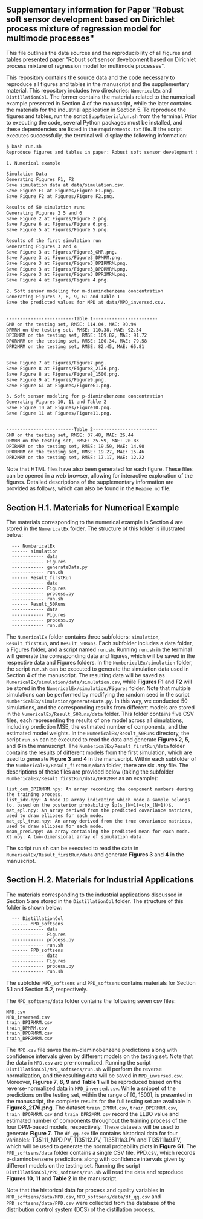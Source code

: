 ## Supplementary information for Paper "Robust soft sensor development based on Dirichlet process mixture of regression model for multimode processes"

This file outlines the data sources and the reproducibility of all figures and tables presented paper "Robust soft sensor development based on Dirichlet process mixture of regression model for multimode processes".


This repository contains the source data and the code necessary to reproduce all figures and tables in the manuscript and the supplementary material. This repository includes two directories: `NumericalEx` and `DistillationCol`. The former contains the materials related to the numerical example presented in Section 4 of the manuscript, while the later contains the materials for the industrial application in Section 5. To reproduce the figures and tables, run the script `SuppMaterial/un.sh` from the terminal. Prior to executing the code, several Python packages must be installed, and these dependencies are listed in the `requirements.txt` file. If the script executes successfully, the terminal will display the following information:

```bash
$ bash run.sh
Reproduce figures and tables in paper: Robust soft sensor development based on Dirichlet process mixture of regression model for multimode processes.

1. Numerical example

Simulation Data
Generating Figures F1, F2
Save simulation data at data/simulation.csv.
Save Figure F1 at Figures/Figure F1.png.
Save Figure F2 at Figures/Figure F2.png.

Results of 50 simulation runs
Generating Figures 2 5 and 6
Save Figure 2 at Figures/Figure 2.png.
Save Figure 6 at Figures/Figure 6.png.
Save Figure 5 at Figures/Figure 5.png.

Results of the first simulation run
Generating Figures 3 and 4
Save Figure 3 at Figures/Figure3_GMR.png.
Save Figure 3 at Figures/Figure3_DPMRM.png.
Save Figure 3 at Figures/Figure3_DPIRMRM.png.
Save Figure 3 at Figures/Figure3_DPORMRM.png.
Save Figure 3 at Figures/Figure3_DPR2MRM.png.
Save Figure 4 at Figures/Figure 4.png.

2. Soft sensor modeling for m-diaminobenzene concentration
Generating Figures 7, 8, 9, G1 and Table 1
Save the predicted values for MPD at data/MPD_inversed.csv.


-------------------------Table 1------------------------
GMR on the testing set, RMSE: 114.04, MAE: 90.94
DPMRM on the testing set, RMSE: 110.38, MAE: 92.34
DPIRMRM on the testing set, RMSE: 109.82, MAE: 91.72
DPORMRM on the testing set, RMSE: 100.34, MAE: 79.58
DPR2MRM on the testing set, RMSE: 82.45, MAE: 65.81


Save Figure 7 at Figures/Figure7.png.
Save Figure 8 at Figures/Figure8_2176.png.
Save Figure 8 at Figures/Figure8_1500.png.
Save Figure 9 at Figures/Figure9.png.
Save Figure G1 at Figures/FigureG1.png.

3. Soft sensor modeling for p-diaminobenzene concentration
Generating Figures 10, 11 and Table 2
Save Figure 10 at Figures/Figure10.png.
Save Figure 11 at Figures/Figure11.png.


-------------------------Table 2------------------------
GMR on the testing set, RMSE: 37.48, MAE: 26.44
DPMRM on the testing set, RMSE: 25.59, MAE: 20.83
DPIRMRM on the testing set, RMSE: 19.59, MAE: 14.90
DPORMRM on the testing set, RMSE: 19.27, MAE: 15.46
DPR2MRM on the testing set, RMSE: 17.17, MAE: 12.22
```

Note that HTML files have also been generated for each figure. These files can be opened in a web browser, allowing for interactive exploration of the figures. Detailed descriptions of the supplementary information are provided as follows, which can also be found in the `Readme.md` file.


## Section H.1. Materials for Numerical Example 

The materials corresponding to the numerical example in Section 4 are stored in the `NumericalEx` folder. The structure of this folder is illustrated below:

```
  --- NumbericalEx
  ------ simulation 
  ------------ data
  ------------ Figures
  ------------ generateData.py
  ------------ run.sh
  ------ Result_firstRun
  ------------ data
  ------------ Figures
  ------------ process.py
  ------------ run.sh
  ------ Result_50Runs
  ------------ data
  ------------ Figures
  ------------ process.py
  ------------ run.sh
  ```

The `NumericalEx` folder contains three subfolders: `simulation`, `Result_firstRun`, and `Result_50Runs`. Each subfolder includes a data folder, a Figures folder, and a script named `run.sh`. Running `run.sh` in the terminal will generate the corresponding data and figures, which will be saved in the respective data and Figures folders.
In the `NumbericalEx/simulation` folder, the script `run.sh` can be executed to generate the simulation data used in Section 4 of the manuscript. The resulting data will be saved as `NumericalEx/simulation/data/simulation.csv`, while **Figures F1** and **F2** will be stored in the `NumericalEx/simulation/Figures` folder. Note that multiple simulations can be performed by modifying the random seed in the script `NumbericalEx/simulation/generateData.py`. In this way, we conducted 50 simulations, and the corresponding results from different models are stored in the `NumericalEx/Result_50Runs/data` folder. This folder contains five CSV files, each representing the results of one model across all simulations, including prediction MSE, the estimated number of components, and the estimated model weights. In the `NumericalEx/Result_50Runs` directory, the script `run.sh` can be executed to read the data and generate **Figures 2**, **5**, and **6** in the manuscript.
The `NumbericalEx/Result_firstRun/data` folder contains the results of different models from the first simulation, which are used to generate **Figure 3** and **4** in the manuscript. Within each subfolder of the `NumbericalEx/Result_firstRun/data` folder, there are six *.npy* file. The descriptions of these files are provided below (taking the subfolder `NumbericalEx/Result_firstRun/data/DPR2MRM` as an example):

```
list_com_DPIRMRM.npy: An array recording the component numbers during the training process.
list_idx.npy: A mode ID array indicating which mode a sample belongs to, based on the posterior probability $p(s_{N+1}=c|x_(N+1))$.
mat_epl.npy: An array derived from the predicted covariance matrices, used to draw ellipses for each mode.
mat_epl_true.npy: An array derived from the true covariance matrices, used to draw ellipses for each mode.
mean_pred.npy: An array containing the predicted mean for each mode.
Xt.npy: A two-dimensional array of simulation data.
```

The script run.sh can be executed to read the data in `NumericalEx/Result_firstRun/data` and generate **Figures 3** and **4** in the manuscript.


## Section H.2. Materials for Industrial Applications


The materials corresponding to the industrial applications discussed in Section 5 are stored in the `DistillationCol` folder. The structure of this folder is shown below:

```
  --- DistillationCol
  ------ MPD_softsens
  ------------ data
  ------------ Figures
  ------------ process.py
  ------------ run.sh
  ------ PPD_softsens
  ------------ data
  ------------ Figures
  ------------ process.py
  ------------ run.sh
```

The subfolder `MPD_softsens` and `PPD_softsens` contains materials for Section 5.1 and Section 5.2, respectively. 

  The `MPD_softsens/data` folder contains the following seven csv files:
  ```
  MPD.csv
  MPD_inversed.csv
  train_DPIRMRM.csv
  train_DPMRM.csv
  train_DPORMRM.csv
  train_DPR2MRM.csv
  ```
The `MPD.csv` file saves the m-diaminobenzene predictions along with confidence intervals given by different models on the testing set. Note that the data in `MPD.csv` are pre-normalized. Running the script `DistillationCol/MPD_softsens/run.sh` will perform the reverse normalization, and the resulting data will be saved in `MPD_inversed.csv`. Moreover, **Figures 7**, **8**, **9** and **Table 1** will be reproduced based on the reverse-normalized data in `MPD_inversed.csv`. While a snippet of the predictions on the testing set, within the range of [0, 1500], is presented in the manuscript, the complete results for the full testing set are available in **Figure8_2176.png**.
 The dataset `train_DPMRM.csv`, `train_DPIRMRM.csv`, `train_DPORMRM.csv` and `train_DPR2MRM.csv` record the ELBO value and estimated number of components throughout the training process of the four DPM-based models, respectively. These datasets will be used to generate **Figure 7**. The `df_qq.csv` file contains historical data for four variables: T35111_MPD.PV, TI35112.PV, TI35111a3.PV and TI35111a9.PV, which will be used to generate the normal probability plots in **Figure G1**. 
  The `PPD_softsens/data` folder contains a single CSV file, PPD.csv, which records p-diaminobenzene predictions along with confidence intervals given by different models on the testing set. Running the script `DistillationCol/PPD_softsens/run.sh` will read the data and reproduce **Figures 10**, **11** and **Table 2** in the manuscript.

  Note that the historical data for process and quality variables in `MPD_softsens/data/MPD.csv`, `MPD_softsens/data/df_qq.csv` and `PPD_softsens/data/PPD.csv` were collected from the database of the distribution control system (DCS) of the distillation process.
